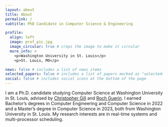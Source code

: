 ```yaml
---
layout: about
title: About
permalink: /
subtitle: PhD Candidate in Computer Science & Engineering

profile:
  align: left
  image: prof_pic.jpg
  image_circular: true # crops the image to make it circular
  more_info: >
    <p>Washington University in St. Louis</p>
    <p>St. Louis, MO</p>

news: false # includes a list of news items
selected_papers: false # includes a list of papers marked as "selected={true}"
social: false # includes social icons at the bottom of the page
---
```


I am a Ph.D. candidate studying Computer Science at Washington University in St. Louis, advised by [Christopher Gill](https://engineering.wustl.edu/faculty/Christopher-Gill.html) and [Roch Guerin](https://engineering.wustl.edu/faculty/Roch-Guerin.html). I earned Bachelor’s degrees in Computer Engineering and Computer Science in 2022 and a Master’s degree in Computer Science in 2023, both from Washington University in St. Louis. My research interests are in real-time systems and multi-processor scheduling.
